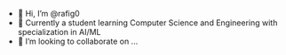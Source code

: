 - 👋 Hi, I’m @rafig0
- 🌱 Currently a student learning Computer Science and Engineering with specialization in AI/ML
- 💞️ I’m looking to collaborate on ...


<!---
rafig0/rafig0 is a ✨ special ✨ repository because its `README.md` (this file) appears on your GitHub profile.
You can click the Preview link to take a look at your changes.
--->
